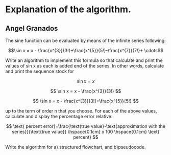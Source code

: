 # Explanation of the algorithm.

## Angel Granados

The sine function can be evaluated by means of the infinite series
following:

$$\sin x = x - \frac{x^{3}}{3!}+\frac{x^{5}}{5!}-\frac{x^{7}}{7!}+ \cdots$$

Write an algorithm to implement this formula so that calculate and print the values of sin x as each is added end of the series. In other words, calculate and print the sequence stock for

$$ \sin x = x $$

$$ \sin x = x - \frac{x^{3}}{3!} $$

$$ \sin x = x - \frac{x^{3}}{3!}+\frac{x^{5}}{5!} $$

up to the term of order n that you choose. For each of the above values, calculate and display the percentage error relative:

 $$  \text{ percent error}=\frac{\text{true value}-\text{approximation with the series}}{\text{true value}} \hspace{0.1cm} x 100 \hspace{0.1cm} \text{  percent}   $$

Write the algorithm for a) structured flowchart, and b)pseudocode.
